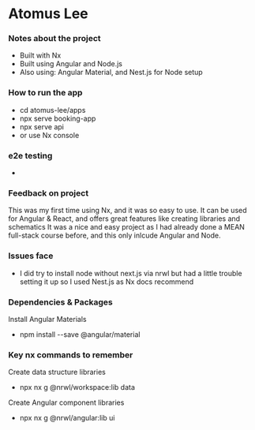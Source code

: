 # Atomus Lee

### Notes about the project

  - Built with Nx
  - Built using Angular and Node.js
  - Also using: Angular Material, and Nest.js for Node setup


### How to run the app
  - cd atomus-lee/apps
  - npx serve booking-app
  - npx serve api
  - or use Nx console

### e2e testing
  - 


### Feedback on project

This was my first time using Nx, and it was so easy to use. It can be used for Angular & React, and offers great features like creating libraries and schematics
It was a nice and easy project as I had already done a MEAN full-stack course before, and this only inlcude Angular and Node. 


### Issues face
  - I did try to install node without next.js via nrwl but had a little trouble setting it up so I used Nest.js as Nx docs recommend

### Dependencies & Packages
Install Angular Materials
  - npm install --save @angular/material


### Key nx commands to remember
Create data structure libraries
  - npx nx g @nrwl/workspace:lib data

Create Angular component libraries
  - npx nx g @nrwl/angular:lib ui

